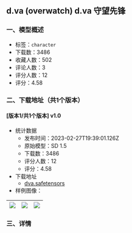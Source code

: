 ##  d.va (overwatch) d.va 守望先锋
### 一、模型概述

- 标签：`character`
- 下载数：3486
- 收藏人数：502
- 评论人数：3
- 评分人数：12
- 评分：4.58

### 二、下载地址（共1个版本）

#### [版本1/共1个版本] v1.0

- 统计数据
  - 发布时间：2023-02-27T19:39:01.126Z
  - 原始模型：SD 1.5
  - 下载数：3486
  - 评分人数：12
  - 评分：4.58
- 下载地址
  - [dva.safetensors](https://civitai.com/api/download/models/11564)
- 样例图像：

| <img src="https://image.civitai.com/xG1nkqKTMzGDvpLrqFT7WA/45e2efd7-6e6c-464a-8ac5-54e4fcaef800/width=450/561292.jpeg" /> | <img src="https://image.civitai.com/xG1nkqKTMzGDvpLrqFT7WA/d37f95e3-1dfd-4c76-5fa0-ecfeddb3eb00/width=450/110739.jpeg" /> | <img src="https://image.civitai.com/xG1nkqKTMzGDvpLrqFT7WA/d28371da-15b3-4e45-042b-d5ac971de100/width=450/110740.jpeg" /> |
| ---- | ---- | ---- |


### 三、详情
<p></p>